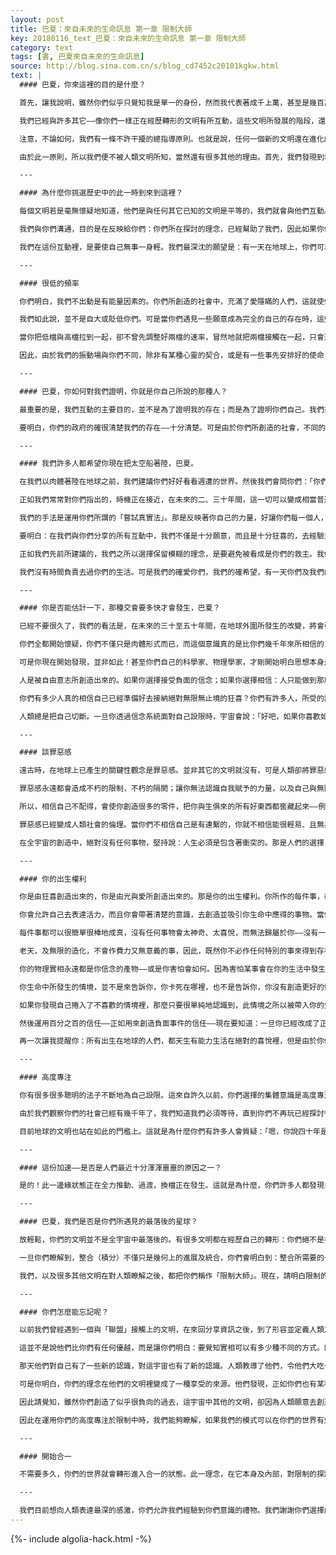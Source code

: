 ```yaml
---
layout: post
title: 巴夏：來自未來的生命訊息 第一章 限制大師
key: 20180116_text_巴夏：來自未來的生命訊息 第一章 限制大師
category: text
tags: [書, 巴夏來自未來的生命訊息]
source: http://blog.sina.com.cn/s/blog_cd7452c20101kgkw.html
text: |
  #### 巴夏，你來這裡的目的是什麼？

  首先，讓我說明，雖然你們似乎只覺知我是單一的身份，然而我代表著成千上萬，甚至是幾百萬的意識，所組成的宇宙聯盟。他們以自己的方式——意念交流——以你們的方式說，叫作「連結」我的意識之內，而介入我們與你們之間的每一個互動之中。所以請瞭解，雖然在這些交流的活動中，你們可能有許多個體的聚集，而我們這一頭，也是許多個體的集合。

  我們已經與許多其它——像你們一樣正在經歷轉形的文明有所互動，這些文明所發展的階段，還不允許他們自己明白，其實可以用一種很敞開的方式來與其他的世界互動。我們正在以一種不唐突的方式，協助你們的轉化，好讓你們明白：是你們自己要對轉形負起責任來，而不是我們。

  注意，不論如何，我們有一條不許干擾的總指導原則。也就是說，任何一個新的文明還在進化的階段，當它沒有表達絕對的意識認知，說他們與其它的文明能夠相溝通時，我們就不得介入。除非當一個世界展現出願意以正向、有愛心的方式來與其他世界溝通，否則我們就不會將自己的存在強行加諸於其他世界中。

  由於此一原則，所以我們便不被人類文明所知，當然還有很多其他的理由。首先，我們發現到地球人有毛病——至少在以往有這種毛病——只肯跟隨先知，而不聽先知所傳遞的訊息。因此，由於我們的訊息遠比我們是誰要重要許多，所以現在我們保留隱形，好讓訊息能夠落實在你們的心靈裡。因為如果我們現形，以肉身講出這些話來，人們就會跪拜不已。與其讓你們對我們敬畏有加，不如協助你們贏回自己的力量，幫你們清醒，並取回創造自己生活的責任。

  ---

  #### 為什麼你挑選歷史中的此一時到來到這裡？

  每個文明若是毫無懷疑地知道，他們是與任何其它已知的文明是平等的，我們就會與他們互動。如果你們，認為其它的文明比你們為先進，要明白，這不只是個標示而已；也是一種觀點的問題。然而如此就提供你們一個機會，以明白你們的文明正在改變及擴大，也許跟我們的文明以往擴展的方式一樣。我們知道，你們的世界正在探討我們已經探索過的理念及意識的層次，那些都曾經幫助過我們，當你們創造了意識的探險，我們會注意到你們全輻射出一種獨特的頻率。我們會接到此一頻率，並且接受它是一份邀請，而來與你們互動。

  我們與你們溝通，目的是在反映給你們：你們所在探討的理念，已經幫助了我們，因此如果你們願意，你們可以採取並運用它們於你們的實相裡——如果你們發現這些能幫助你。此一方法永遠是最好的，因為這讓你自行決定：這資訊是什麼？以及是否能夠幫助你？

  我們在這份互動裡，是要使自己無事一身輕。我們最深沈的願望是：有一天在地球上，你們可以完全不需要我們。到了那一天，我們將在平等的層次上與你們互動。然而，為了有平等的互動，你們必須為我們開門。這是你們的地球。你們開門的方式，並不是透過希望我們來與你們互動；不只是希望而已，而是呈現有更多的意願：在人類之間有平等的互動。只有當全人類彼此之間創造出平等的互動，我們才有法子進入你們的次元裡，再與你們面對面地相見。

  ---

  #### 很低的頻率

  你們明白，我們不出動是有能量因素的。你們所創造的社會中，充滿了愛隱瞞的人們，這就使你們的能場有了隔閡。這些隔閡創造了你們在很低、很慢的頻率中振動的幻相。我們是來協助你們，讓你們有機會明白，你們可以改變頻率，並且在轉形時經歷最少量的負向性，就地球上所發生的彰顯⋯就未來幾年，地球上將會發生的巨大變化而言。

  我們如此說，並不是自大或貶低你們。可是當你們遇見一些願意成為完全的自己的存在時，這些存在是以高頻率在運作。我們可以運用高速檔及低速檔來作引喻。

  當你把低檔與高檔拉到一起，卻不曾先調整好兩檔的速率，冒然地就把兩檔接觸在一起，只會造成干擾，及心理的混亂。由於你們在接近我們時，我們的頻率在生理上會逼迫你們的振動加速。這會使你們把埋在內心深處的許多事情都浮出到表面上來，而逼迫你們去面對那些事情。這可能對某些人會造成心理的震撼。

  因此，由於我們的振動場與你們不同，除非有某種心靈的契合，或是有一些事先安排好的使命，適合能對所有相關人物作最好的服務的時機，否則我們就不能以生理的方式與你們互動。當時機許可時、當可以服務你事先所同意過的使命時，我們才能面對面見面。如果我們不曾如此做，我會請你信任，時機還沒有到。而且要明白，當時機恰當時，沒有任何事能阻擋我們相會。

  ---

  #### 巴夏，你如何對我們證明，你就是你自己所說的那種人？

  最重要的是，我們互動的主要目的，並不是為了證明我的存在；而是為了證明你們自己。我們來這裡不是要對你們證明任何事，我們也不能逼迫你們去相信我們是誰。如果你們的世界堅持不想知道我們的存在，我們必須尊重這些。目前你們所創造的政府機構，仍然堅持我們並不存在。因此我們不能侵犯你們所選擇的信仰系統。你們創造了你們的政府，而你們全都是那樣子的。當你們改變了代表你們的政府結構，那麼政府就能夠代表民意。而目前，政府還沒有真正代表民意。

  要明白，你們的政府的確很清楚我們的存在——十分清楚。可是由於你們所創造的社會，不同的層次可以把資訊隱藏不讓他層知道，因此很多人都沒有那些資料。雖然政府之中有許多的主流份子知道。有許多文明已經與你們的世界有互動——其中有來自我們世界的愛莎莎尼（ESSASSANI），以及來自大角星、天狼星的，還有來自昂宿星及齊塔網狀星系（ZETA RETICULI）。我們社會的成員，曾經與你們的政府有肉體的互動。

  ---

  #### 我們許多人都希望你現在把太空船著陸，巴夏。

  在我們以肉體著陸在地球之前，我們建議你們好好看看週遭的世界。然後我們會問你們：「你們會想著陸在戰區當中嗎？」我們並不是要以任何方式來貶低人類，你們的整個世界都是戰區⋯因此當有機會出現時，我們就會去作個別的接觸，而且我們是安靜地做，——允許資訊可以過濾進去，平息你們世界的怒火。等到怒火被扼阻之後，我們也許可以降落在地球上，並且與你們作公開的溝通。

  正如我們常常對你們指出的，時機正在接近，在未來的二、三十年間，這一切可以變成相當普遍的事情。可是目前，透過你們許多人自己的許可，在你們社會中一般的交錯中，你們還不希望有廣泛的互動。你們的社會還沒有結構好去處理這一切。在我們的預估裡，需要你們先去毀滅你們的一種負面能量——你們的害怕與驚慌、你們的自我懷疑、以及深信自己的實相併沒有操縱在自己的手中。我們並不要你們相信，我們會比你們偉大，因為你們大多人願意把自己的力量送給我們，我們並不想要，謝謝！我們自己的力量就已經足夠了——凡是我們選擇活出自己生命的一切需要，我們就已經足夠的了。

  我們的手法是運用你們所謂的「嘗試真實法」。那是反映著你自己的力量，好讓你們每一個人，個別或集體的，可以決定自己是否希望與我們的社會互動。這完全在於你們自己。如果你們決定不要。我們就會離開。然而，我們的覺知是，你們會說「是」，因此我們會繼續「逗留」著。

  要明白：在我們與你們分享的所有互動中，我們不僅是十分願意，而且是十分狂喜的，去經驗並表達愛的交流，並且協助反映給你們，那些你們已經知道的。你們有力量去創造你們所想要去創造的生活。可是我們的任務並不是要提供這樣子的資訊，我們的理念是要建立關係，而這就是我們所作的。當如此溝通時，並且與你們建立「星際的關係」，我們就成就了我們的原始目標。

  正如我們先前所建議的，我們之所以選擇保留模糊的理念，是要避免被看成是你們的救主。我們來這裡並不是要救你們，你們並不需要被拯救！我們不是來這裡操縱一切，為你們去活你們的生活。我們有自己的生活，而且我們很忙，多謝了。

  我們沒有時間負責去過你們的生活。可是我們的確愛你們，我們的確希望，有一天你們及我們的世界，會很快地一起探討在無限的創造中所存在的一切，正如我們已經對許多其他文明所作過的一樣。當你們以一個團體來共同決定，我們可以平等的互動，那時我們就會如此做。

  ---

  #### 你是否能估計一下，那種交會要多快才會發生，巴夏？

  已經不要很久了，我們的看法是，在未來的三十至五十年間，在地球外圍所發生的改變，將會引導你們的世界與我們的文明有完全的涉入。的確只需要那麼多的時間。不再是幾千年的隔絕與分化，一旦你們開始探討整合，就不須要花很多的時間，透過整合的定義，就會很快地進入高度加速的境界。

  你們全都開始懷疑，你們不僅只是肉體形式而已，而這個意識真的是比你們幾千年來所相信的，要更擴大、延伸。你們的信念是：只有物質的世界而已。而不管有沒有你，此一物理宇宙都會存在。因此其實你並沒有什麼可說的。你可能存在於物質世界中一陣子；有人教你說：你可以對四周的環境作某種程度的影響。但是請注意聽好：在地球上你所聽見的任何至高的說法都說：「你所作的任何事情，都不會對整體的實相有任何真正的影響」。

  可是你現在開始發現，並非如此！甚至你們自己的科學家、物理學家，才剛開始明白思想本身是物理實相背後的實際驅動及創造力量。在你們每個人的每項物理經驗的背面，都是由思想造成的。

  人是被自由意志所創造出來的。如果你選擇接受負面的信念；如果你選擇相信：人只能做到那麼多而已，而你沒有能力做到更多，那麼老天只能支持你那麼多，而不能更多。因為宇宙永遠不會給你遠超過你說你所能處理的事。

  你們有多少人真的相信自己已經準備好去接納絕對無限無止境的狂喜？你們有許多人，所受的訓練，是相當害怕狂喜的⋯十分害怕。或者在信仰系統中有一種自動調節，當你終於創造一些似乎是走在正道上的東西時，你會說：「啊！真喜悅！可是能維持多久呢？」

  人類總是把自己切斷。一旦你透過信念系統面對自己設限時，宇宙會說：「好吧，如果你喜歡如此，就切吧！」⋯馬上斷了，馬上，就是馬上！你就是如此有威力。凡是你相信自己能得到的事情，你都會得到——也許對許多人，更重要的是，凡是你相信你值得得到的事物，都會得到。因為在你們的文明中，配得是一項很大的問題：「我只配得到壞事！」 或是「我不配得到好事。」

  ---

  #### 談罪惡感

  遠古時，在地球上已產生的關鍵性觀念是罪惡感。並非其它的文明就沒有，可是人類卻將罪惡感深深強烈地植入你們的文明中，在我們所遭遇的所有文明中，人類的罪惡感是首屈一指，這並不會使你們卑微。事實上，你們願意從很多方式去經驗這種限制，反而使你們變得很堅強，因此罪惡感標示出你們知道自己是多麼的堅強——才能將自己暴露在如此強的限制之下。如此使人們在生活中創造了許多的自我歸罪、自我無效、自我設限、分離及隔閡。很多時候，阻止人們不能創造得到自己生命中所要的事物，其最主要的要素及原始象徵，就是罪惡感，而你內心深處知道你是值得得到生命的那些經驗的。

  罪惡感永遠都會造成不朽的限制，不朽的隔閡；讓你無法認識自我賦予的力量，以及自己與無限創造力的連繫。為了明了這一點，基本而言，許多人長久以來，一直認定恨是愛的相反，其實罪惡感才是愛的相反。恨也許是愛的另外一頭的表達，然而罪惡感才是真正相反的機制。愛是完整的自我價值及創造力，而罪惡感則是缺乏自我價值的信念，會壓抑了創造力。在恨時，你仍然深信你值得得到一些東西，而罪惡則使你完全失去了配得性。並實上，罪惡感是否認了自己的存在。

  所以，相信自己不配得，會使你創造很多的零件，把你與生俱來的所有好東西都窖藏起來——例如快樂、狂喜及創造力。罪惡是被注射到人類社會的苦藥——是你們的社會所作的——讓你們保持泛泛之輩，而不賦予自我力量，當你們真的相信自己並沒有與「一切即是」或上帝——無限的創造——連繫時；當你們真的相信，只有透過強力控制才能得到所想要的事物時，那麼你們就加強了限制，加強了罪惡感的延續。

  罪惡感已經變成人類社會的倫理。當你們不相信自己是有連繫的，你就不相信能很輕易、且無為地，去創造你在生命中所想要的事物，而且如果不是努力掙扎所得到的事物，就變得毫無價值。「沒有痛苦，沒有收穫。」正如你們所說沒有不勞而獲的事。在你們的世界裡在講故事時，故事中總是充滿痛苦、衝突、掙扎及努力，人們就會說：「我的天！多麼真實的故事。」當故事中說：「從此他們過著幸福快樂的日子。」人們就會說：「啊！全是童話，那才不是真實的生活。」

  在全宇宙的創造中，絕對沒有任何事物，堅持說：人生必須是包含著衝突的。那是人們的選擇，出於人的習慣，而認為痛苦比喜悅更真實。正如我們所說的，這已經變成全人類文明的倫理——除非你有辛苦爭取，除非你有努力嫌取，否則無法擁有任何珍貴的事物。可是請明白，你並不需要去賺取它，你已經擁有它了。

  ---

  #### 你的出生權利

  你是由狂喜創造出來的，你是由光與愛所創造出來的。那是你的出生權利。你所作的每件事，都可以是愛的行為，以一個輕易的創造力毫無費力地達成。你是按照無限的造物主的形象所創造出來的；而這意謂著，很簡單地，你們就是無限的創造者，而且也是多次元的存在。這就是自然的你。如果你允許自己明白，不再需要罪惡感為工具，那時你就會給予自己出生權利的廣度。

  你會允許自己去表達活力，而且你會帶著清楚的意識，去創造並吸引你生命中應得的事物。當你把罪惡感由工具箱中丟掉時，你將會發現剩下來的是認識並明白到：沒有太簡單或太好而無法成真的事情！沒有任何事！⋯⋯「有沒有例外，巴夏？」⋯⋯沒有！一個都沒有。

  每件事都可以很簡單很棒地成真，沒有任何事物會太神奇、太喜悅，而無法歸屬於你——沒有一件事。你能想到的都能得到——因為你存在！而如果你存在，顯然地全是，無限的造物主，相信你值得存在。如果你存在著一份想要創造和平、和諧、喜悅及狂喜的慾望，那麼要明白，如果不是因為你具足吸引那些事物的能力，否則就不會有那些慾望。只要你覺知到有那樣的理念及慾望，就足以把那些理念帶到你生活裡，造物不會不給你任何事物，而且祂從來不曾如此——從來不曾。在你生命中的一個情境裡，每個生命都百分之百地被全宇宙所支持著。老天給你慾望，同時也給你達成慾望的能力。

  老天，及無限的造化，不會作費力又無意義的事，因此，既然你不必作任何特別的事來得到存在；既然「全是」相信你值得存在，那麼就給你自己同樣的利益吧，用同樣的無條件之愛與尊重對待你自己。給你自己許可，給自己權利去創造你所渴望的生活，因為你有能力把生活創造成你所要的樣子。你惟一需要做的是，只要你有能力想到某一個理念，就在這理念裡，就顯示了你有能力實現此一理念。再一次，你是個多度空間的創造者，而當你在思考、在感覺、及相信的時候，你就經驗到創造周圍的物理實相——永遠都是如此！沒有例外。

  你的物理實相永遠都是你信念的產物——或是你害怕會如何。因為害怕某事會在你的生活中發生，就等於說你相信，那可怕的事情是最強烈可能會來到你生命中的事情。你的物理實相，永遠都是你信念的產物。

  你生命中所發生的情境，並不是來告訴你，你卡死在哪裡，也不是告訴你，你沒有創造更好的情境，進入你生命中的情境，只是為了顯示你，你被教導過什麼樣的信念，你將什麼信念帶入了生活——而如果你不喜歡時，就改信念。人永遠都有自動調節機制，好讓你知道，你的無意識心靈中埋有什麼樣的信念。自動調節機制會讓你知道如何精確地把那些信念帶到表意識之中——如此當你不喜歡時，就可以改變此信念，如果喜歡，就可以加強此一信念——這就是物理實相的經驗。

  如果你發現自己捲入了不喜歡的情境裡，那麼只要很單純地認識到，此情境之所以被帶入你的生命中，是因為你有一個信念許可此事件進入你的生命裡。因此，既然情境已經啟示你，以往是用什麼樣的信念在運作，你就已經解脫了。你有機會說：「現在我找到了創造此一事件的信念，這信念一直埋在我內在。現在已經曝光了，因為我已經覺察到了。因此，既然我不喜歡，我可以瞭解舊的信念是什麼，我可以把它改成我們喜歡的信念。」

  然後運用百分之百的信任——正如用來創造負面事件的信任——現在要知道：一旦你已經改成了正向的定義，實相就會同樣強烈地如實反映新的定義，正如以往反映你所不喜歡的舊定義一樣。你有自己的自我引導系統，你天生的引導系統。這就是為什麼當我們與你們互動時，不論你是否選擇相信自己，不論你是否選擇相信自己有創造所想要的實相的能力，你們都會感受到我們相信你！我們永遠都會反映給你們知道，你們擁有這份能力。因為我們知道你們有，我們不是「相信」你們有；我們知道你們有——超越任何的懷疑，我們知道所有受造的存在都有能力去創造自己所經驗的實相。

  再一次讓我提醒你：所有出生在地球的人們，都天生有能力生活在絕對的喜悅裡，但是由於你們把社會創造的狀況，那份喜悅在三歲大時，就已完全被打跑了。對，就在三歲那麼小之時，而你們開始接受你們的社會所教你們的信念系統，說你們必須相信，才能在世界上生存⋯⋯孩子！

  ---

  #### 高度專注

  你有很多很多聰明的法子不斷地為自己設限。這來自許久以前，你們選擇的集體意識是高度專注在物質上。跟在這份選擇之後的就是：能夠忘記在初始時，自己才是物理實相的創造者。你們玩遺忘的遊戲已經幾千年了。現在你們正在重新記起；你們正在清醒，眨眨眼睛說：「哦，還有更多的東西，現在我記起來，是我開始這場遊戲的，我在很久以前就開始了此一循環，現在我不玩了。是該開始喜悅的新循環，還有記得及創造力。」這是你的選擇，這份認識，就是我，以及其他像我一樣的人，為什麼能開始與你們的文明溝通的原因。

  由於我們觀察你們的社會已經有幾千年了，我們知道我們必須等待，直到你們不再玩已經探討很久的負向性之後，現在的生命代表著轉形的年代。現在的生命正是你們已經等待幾千年的生命，這就是轉形的生命，目前在你們的地球上已經加速轉形了四、五十年；會繼續再加速轉形約四、五十年。你們正活在轉形的年代中間：中間點是一九八七年，事實上你們正在轉形成為一個很堅強、和平而又有創造力的地球。我們希望你們瞭解，雖然你們的世界目前似乎經歷很多的折磨：你可以記住這一點：轉形不是泛泛之輩的產品！正如人們強烈地偏向消極面，也顯示現在積極面可以會是多麼強烈。譬如拿一根橡皮筋把它拉得很長，拉到限制及消極的深處，能拉多遠就多遠！現在我們即將去探討積極面，當你鬆掉橡皮筋時，你認為會發生什麼？會很快速地彈到積極面的極遠處。

  目前地球的文明也站在如此的門檻上。這就是為什麼你們有許多人會質疑：「嗯，你說四十年是什麼意思？只需要那麼一點時間？只要四十年我們就會成為一個統一的星球？可是我們已經花了幾千年的時間才走到目前的點上。」看看所有個人進展的速率的平均質，你們大多數人實際上只要花大約二十至二十五年的時間。從我們的觀點來看，現在的能量顯示出：你們每一天的時間會引導你們的意識與更多不同的層次連繫，那是十年前至少要花一到三年才能達成現在一天的成就。這就是你們現在加速的狀況。

  ---

  #### 這份加速——是否是人們最近十分渾渾噩噩的原因之一？

  是的！此一邊緣狀態正在全力推動、過渡，換檔正在發生。這就是為什麼，你們許多人都發現自己在空檔滑行⋯你們根本沒有上檔。

  ---

  #### 巴夏，我們是否是你們所遇見的最落後的星球？

  放輕鬆，你們的文明並不是全宇宙中最落後的。有很多文明都在經歷自己的轉形：你們絕不是在圖騰柱的底端。而且，你們是我們曾經見過的最高度專注及加速中的文明之一。也就是說，你們以一種更快速的方式，經驗到更大的限制，是遠勝過我們所熟悉的任何其它文明。換言之，你們什麼都做了。幾乎沒有任何其它的方式，可以去探討你們在數千年前所開始的限制理念。

  一旦你們瞭解到，整合（積分）不僅只是幾何上的進展及統合，你們會明白到：整合所需要的一切是，正如你們所說的，能在眨眼間成就你所想成就的任何事情——當你真正用心時，並且學會重新安排你的第一優先。因此現在，讓我們來分享我們對人類所取的綽號，請明白這一綽號沒有任何在外形或內涵的貶低⋯真實的！

  我們，以及很多其他文明在對人類瞭解之後，都把你們稱作「限制大師」。現在，請明白限制的循環是人類文明在長久以前所開始的，而且帶來了一種意想不到的效果。這意外的效果是有一份能力——一旦你們由某種觀點把自己鎖在物質裡面——就能忘記一開始是自己搞的實驗，而你們可以隨時選擇抽離並中止此一實驗。這也許可以用你們的說詞「作法自斃」。當初的理念是要作某種程度的限制實驗，對限制只作某一焦點的探討，就自動地帶來遺忘的效果，忘了當初是你們自己開始的。因此一旦你們將自己鎖入限制的循環並且專注在自己只是個肉體時，如此你們就必須按照當初所創造的動力之自然後果去運作。

  ---

  #### 你們怎麼能忘記呢？

  以前我們曾經遇到一個與「聯盟」接觸上的文明，在來回分享資訊之後，到了形容並定義人類之存在的時候，以及我們與人類的互動中作了些什麼。嗯，那是我們唯一的一次跟其它文明有接近爭議的互動——與你們的爭議不同：沒有負向，沒有真正的暴力情緒——而我們之有接近爭議的所在，就是他們就是沒法子相信：在此一物理的宇宙中，怎麼會有任何個體表達說：不曾覺知其自己的力量，怎麼會忘記說他們創造了自己的實相，要花很多的說服力，因為那的確是超越他們的概念。

  這並不是說他們比你們有任何優越，而是讓你們明白：要覺知實相可以有多少種不同的方式。同時指出：有一些文明，把自己創造成無法想像；有的文明會忘記自己是無限造化的一部份。請認知，對他們是十分驚訝的，居然有人能把自己巨大的力量變成一種壓縮，而在你們自己內在創造出一種能力，來遺忘以往人類擁有這種力量。

  那天他們對自己有了一些新的認識，對這宇宙也有了新的認識。人類教導了他們，令他們大吃一驚，那是「全是」表達神自己的一種方式；現在他們有了更廣泛的明白，「無限的造化」可以彰顯出無窮盡的方式。人類教導了他們，由於你們願意去經驗專注在高度的限制裡。他們也因而開始對此一理唸作某種程度的探索⋯但是不創造同樣程度的遺忘。

  可是你明白，你們的理念在他們的文明裡變成了一種享受的來源。他們發現，正如你們也有某種程度的發現，有能力去行使忘記的幻相時，不論是多麼地短暫，就允許他們去經驗事物，就有如第一次經驗一樣。如此他們就能產生全新的對創造力的瞭解，只要改變觀點，改變視角——看見人類是如何創造不去記得自己與所經驗的事有關，不記得是自己在創造自己的實相。

  因此請覺知，雖然你們創造了似乎很負向的過去，這宇宙中其他的文明，卻因為人類願意去創造這樣子的實相而收到了很大的利益，可以被宇宙中許多其他文明當作不同形式的學習工具。你們也協助我們去幫助其他的世界，否則我們的思想模式就會與你們有高度的不同。如果不曾運用物質管道的模式；如果沒有透過與「他」的連繫——「他」是指在人類理念中，我的前世——我們就無法抽取此一模式，此一經驗，能夠在現在來協助你們，或是能夠以同樣的詞語來跟你們講話。

  因此在運用你們的高度專注於限制中時，我們能夠瞭解，如果我們的模式可以在你們的世界有效，我們的模式在許多其他沒有高度焦點的限制的世界裡都能很棒地運作。那麼你們會成為協助其他有任何程度之限制的文明的大師。我們感謝你們所創造的高度焦點，因為只要沾你們的光，我們就擁有幾乎能處理任何其它文明的工具。我們感謝你們鑄出來這種精鋼，使得我們能切斷任何幻相的捆綁，因為我們發現，除了人類之外，還有許多文明也受到幻相的捆綁。

  ---

  #### 開始合一

  不需要多久，你們的世界就會轉形進入合一的狀態。此一理念，在它本身及內部，對限制的探討，意謂著事情正以複雜的方式崩潰；他們創造了很多的複雜性及細節。一次必須只經驗一步；一次一步。現在你們已經開始把事情整合回來，並且喚醒自己的尊嚴——你的整合狀態——事情就可以加速而且非常快速。會是很高速的狀態，因為你愈早對積極理念敞開，你就愈快開始在幾何上加速。當你開始整合，鞏固並統合，一切都在你內在；你即興地活在當下。你真的在更少的時間內創造。因此一切都加速起來，事情會更快速地發生。你的整個世界點燃了狂喜的爆炸，有許多「巧合」及同步性——每件事都是環環相扣，一切都是交織並相關的；總是在正確的時間出現在正確的地方，與你需要互動的人互動著。沒有意外事件，根本沒有意外事件。以往沒有，現在、未來也不會有任何巧合。巧合是很單純地，巧妙地結合。

  ---

  我們目前想向人類表達最深的感激，你們允許我們經驗到你們意識的禮物。我們謝謝你們選擇成為你們世界的大使與代表，因為你們現在每一個人都是如此。我們也感謝你們，允許我成為我們這一切在傾聽的所有存在的大使。一點一滴的，一天一天的，透過這些互動，幾年後我們會愈來愈接近，那時我們就可以更公開、更喜悅地互動。
---
```


{%- include algolia-hack.html -%}
